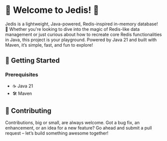 # 🎉 Welcome to Jedis! 🎉

Jedis is a lightweight, Java-powered, Redis-inspired in-memory database! 🚀 Whether you're looking to dive into the magic of Redis-like data management or just curious about how to recreate core Redis functionalities in Java, this project is your playground. Powered by Java 21 and built with Maven, it’s simple, fast, and fun to explore!

## 🚀 Getting Started

### Prerequisites

- ☕ Java 21
- 🛠️ Maven 

## 🤝 Contributing

Contributions, big or small, are always welcome. Got a bug fix, an enhancement, or an idea for a new feature? Go ahead and submit a pull request – let’s build something awesome together!
